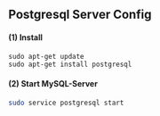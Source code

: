 ## Postgresql Server Config

#### (1) Install 
```
sudo apt-get update
sudo apt-get install postgresql
```

#### (2) Start  MySQL-Server
```sh
sudo service postgresql start
```
